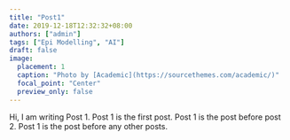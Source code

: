 ```yaml
---
title: "Post1"
date: 2019-12-18T12:32:32+08:00
authors: ["admin"]
tags: ["Epi Modelling", "AI"]
draft: false
image:
  placement: 1
  caption: "Photo by [Academic](https://sourcethemes.com/academic/)"
  focal_point: "Center"
  preview_only: false
---
```

Hi, I am writing Post 1.
Post 1 is the first post.
Post 1 is the post before post 2.
Post 1 is the post before any other posts.

